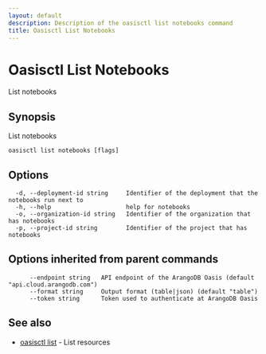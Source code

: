 ```yaml
---
layout: default
description: Description of the oasisctl list notebooks command
title: Oasisctl List Notebooks
---
```

# Oasisctl List Notebooks

List notebooks

## Synopsis

List notebooks

```
oasisctl list notebooks [flags]
```

## Options

```
  -d, --deployment-id string     Identifier of the deployment that the notebooks run next to
  -h, --help                     help for notebooks
  -o, --organization-id string   Identifier of the organization that has notebooks
  -p, --project-id string        Identifier of the project that has notebooks
```

## Options inherited from parent commands

```
      --endpoint string   API endpoint of the ArangoDB Oasis (default "api.cloud.arangodb.com")
      --format string     Output format (table|json) (default "table")
      --token string      Token used to authenticate at ArangoDB Oasis
```

## See also

* [oasisctl list](oasisctl-list.html)	 - List resources

